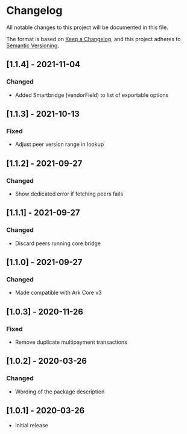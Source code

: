 # Changelog

All notable changes to this project will be documented in this file.

The format is based on [Keep a Changelog](https://keepachangelog.com/en/1.0.0/),
and this project adheres to [Semantic Versioning](https://semver.org/spec/v2.0.0.html).

## [1.1.4] - 2021-11-04

### Changed

- Added Smartbridge (vendorField) to list of exportable options

## [1.1.3] - 2021-10-13

### Fixed

- Adjust peer version range in lookup

## [1.1.2] - 2021-09-27

### Changed

- Show dedicated error if fetching peers fails

## [1.1.1] - 2021-09-27

### Changed

- Discard peers running core bridge

## [1.1.0] - 2021-09-27

### Changed

- Made compatible with Ark Core v3

## [1.0.3] - 2020-11-26

### Fixed

- Remove duplicate multipayment transactions

## [1.0.2] - 2020-03-26

### Changed

- Wording of the package description

## [1.0.1] - 2020-03-26

- Initial release
